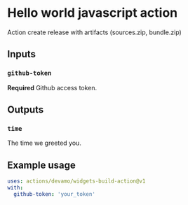 # Hello world javascript action
Action create release with artifacts (sources.zip, bundle.zip)

## Inputs

### `github-token`

**Required** Github access token.

## Outputs

### `time`

The time we greeted you.

## Example usage
```yml
uses: actions/devamo/widgets-build-action@v1
with:
  github-token: 'your_token'
```